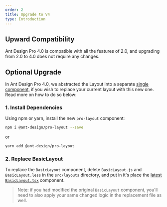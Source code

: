 ```yaml
---
order: 2
title: Upgrade to V4
type: Introduction
---
```


## Upward Compatibility
Ant Design Pro 4.0 is compatible with all the features of 2.0, and upgrading from 2.0 to 4.0 does not require any changes.

## Optional Upgrade
In Ant Design Pro 4.0, we abstracted the Layout into a separate [single component](https://github.com/ant-design/ant-design-pro-layout), if you wish to replace your current layout with this new one. Read more on how to do so below:

### 1. Install Dependencies
Using npm or yarn, install the new `pro-layout` component:

```bash
npm i @ant-design/pro-layout --save
```

or

```bash
yarn add @ant-design/pro-layout
```

### 2. Replace BasicLayout 

To replace the `BasicLayout` component, delete `BasicLayout.js` and `BasicLayout.less` in the `src/layouts` directory, and put in it's place the [latest `BasicLayout.tsx`](https://github.com/ant-design/ant-design-pro/blob/v4/src/layouts/BasicLayout.tsx) component.

> Note: if you had modified the original `BasicLayout` component, you'll need to also apply your same changed logic in the replacement file as well.
